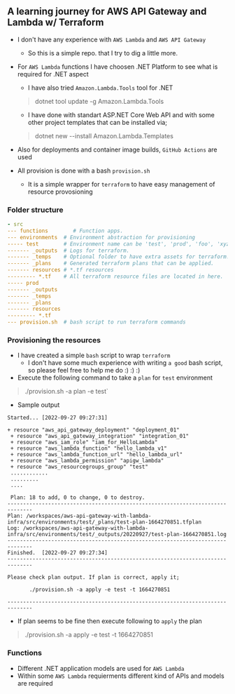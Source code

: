 ## A learning journey for AWS API Gateway and Lambda w/ Terraform

- I don't have any experience with `AWS Lambda` and `AWS API Gateway`
    - So this is a simple repo. that I try to dig a little more.
- For `AWS Lambda` functions I have choosen .NET Platform to see what is required for .NET aspect
    - I have also tried `Amazon.Lambda.Tools` tool for .NET

    > dotnet tool update -g Amazon.Lambda.Tools
    
    - I have done with standart ASP.NET Core Web API and with some other project templates that can be installed via;

    > dotnet new --install Amazon.Lambda.Templates

- Also for deployments and container image builds, `GitHub Actions` are used

- All provision is done with a bash `provision.sh`
    - It is a simple wrapper for `terraform` to have easy management of resource provosioning

### Folder structure

```yaml
- src
--- functions        # Function apps.
--- environments  # Environment abstraction for provisioning
----- test        # Environment name can be 'test', 'prod', 'foo', 'xyz'...etc. 
------- _outputs  # Logs for terraform.
------- _temps    # Optional folder to have extra assets for terraform.
------- _plans    # Generated terraform plans that can be applied.
------- resources # *.tf resources
--------- *.tf    # All terraform resource files are located in here.
----- prod         
------- _outputs    
------- _temps      
------- _plans      
------- resources   
--------- *.tf      
--- provision.sh  # bash script to run terraform commands
```

### Provisioning the resources

- I have created a simple `bash` script to wrap `terraform`
    - I don't have some much experience with writing `a good` bash script, so please feel free to help me do :) :) :)
- Execute the following command to take a `plan` for `test` environment

> ./provision.sh -a plan -e test`

- Sample output

```
Started... [2022-09-27 09:27:31]

+ resource "aws_api_gateway_deployment" "deployment_01"
 + resource "aws_api_gateway_integration" "integration_01"
 + resource "aws_iam_role" "iam_for_HelloLambda"
 + resource "aws_lambda_function" "hello_lambda_v1"
 + resource "aws_lambda_function_url" "hello_lambda_url"
 + resource "aws_lambda_permission" "apigw_lambda"
 + resource "aws_resourcegroups_group" "test"
 ............
 .........
 ....

 Plan: 18 to add, 0 to change, 0 to destroy.
------------------------------------------------------------------------------
Plan: /workspaces/aws-api-gateway-with-lambda-infra/src/environments/test/_plans/test-plan-1664270851.tfplan
Log: /workspaces/aws-api-gateway-with-lambda-infra/src/environments/test/_outputs/20220927/test-plan-1664270851.log
------------------------------------------------------------------------------
Finished.  [2022-09-27 09:27:34]
------------------------------------------------------------------------------

Please check plan output. If plan is correct, apply it;

       ./provision.sh -a apply -e test -t 1664270851

------------------------------------------------------------------------------
``` 

- If plan seems to be fine then execute following to `apply` the plan
> ./provision.sh -a apply -e test -t 1664270851

### Functions

- Different .NET application models are used for `AWS Lambda`
- Within some `AWS Lambda` requierments different kind of APIs and models are required
